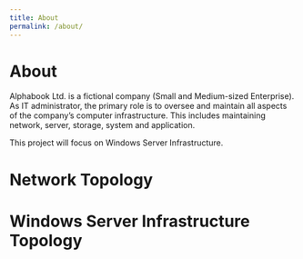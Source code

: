 ```yaml
---
title: About
permalink: /about/
---
```


# About

Alphabook Ltd. is a fictional company (Small and Medium-sized Enterprise). As IT administrator, the primary role is to oversee and maintain all aspects of the company’s computer infrastructure. This includes maintaining network, server, storage, system and application. 

This project will focus on Windows Server Infrastructure.

# Network Topology

# Windows Server Infrastructure Topology
